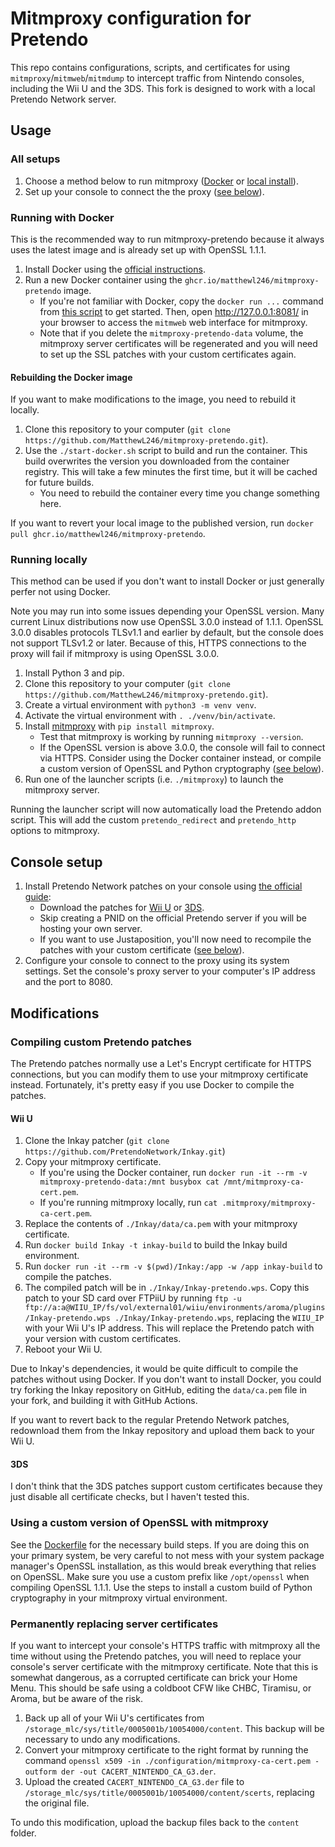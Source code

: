 # Mitmproxy configuration for Pretendo

This repo contains configurations, scripts, and certificates for using
`mitmproxy`/`mitmweb`/`mitmdump` to intercept traffic from Nintendo consoles,
including the Wii U and the 3DS. This fork is designed to work with a local
Pretendo Network server.

## Usage

### All setups

1. Choose a method below to run mitmproxy ([Docker](#running-with-docker) or
   [local install](#running-locally)).
2. Set up your console to connect the the proxy ([see below](#console-setup)).

### Running with Docker

This is the recommended way to run mitmproxy-pretendo because it always uses the
latest image and is already set up with OpenSSL 1.1.1.

1. Install Docker using the
   [official instructions](https://docs.docker.com/get-docker/).
2. Run a new Docker container using the `ghcr.io/matthewl246/mitmproxy-pretendo`
   image.
   - If you're not familiar with Docker, copy the `docker run ...` command from
     [this script](./start-docker.sh) to get started. Then, open
     <http://127.0.0.1:8081/> in your browser to access the `mitmweb` web
     interface for mitmproxy.
   - Note that if you delete the `mitmproxy-pretendo-data` volume, the mitmproxy
     server certificates will be regenerated and you will need to set up the SSL
     patches with your custom certificates again.

#### Rebuilding the Docker image

If you want to make modifications to the image, you need to rebuild it locally.

1. Clone this repository to your computer
   (`git clone https://github.com/MatthewL246/mitmproxy-pretendo.git`).
2. Use the `./start-docker.sh` script to build and run the container. This build
   overwrites the version you downloaded from the container registry. This will
   take a few minutes the first time, but it will be cached for future builds.
   - You need to rebuild the container every time you change something here.

If you want to revert your local image to the published version, run
`docker pull ghcr.io/matthewl246/mitmproxy-pretendo`.

### Running locally

This method can be used if you don't want to install Docker or just generally
perfer not using Docker.

Note you may run into some issues depending your OpenSSL version. Many current
Linux distributions now use OpenSSL 3.0.0 instead of 1.1.1. OpenSSL 3.0.0
disables protocols TLSv1.1 and earlier by default, but the console does not
support TLSv1.2 or later. Because of this, HTTPS connections to the proxy will
fail if mitmproxy is using OpenSSL 3.0.0.

1. Install Python 3 and pip.
2. Clone this repository to your computer
   (`git clone https://github.com/MatthewL246/mitmproxy-pretendo.git`).
3. Create a virtual environment with `python3 -m venv venv`.
4. Activate the virtual environment with `. ./venv/bin/activate`.
5. Install [mitmproxy](https://mitmproxy.org/) with `pip install mitmproxy`.
   - Test that mitmproxy is working by running `mitmproxy --version`.
   - If the OpenSSL version is above 3.0.0, the console will fail to connect via
     HTTPS. Consider using the Docker container instead, or compile a custom
     version of OpenSSL and Python cryptography
     ([see below](#using-a-custom-version-of-openssl-with-mitmproxy)).
6. Run one of the launcher scripts (i.e. `./mitmproxy`) to launch the mitmproxy
   server.

Running the launcher script will now automatically load the Pretendo addon
script. This will add the custom `pretendo_redirect` and `pretendo_http` options
to mitmproxy.

## Console setup

1. Install Pretendo Network patches on your console using
   [the official guide](https://pretendo.network/docs/install):
   - Download the patches for
     [Wii U](https://github.com/PretendoNetwork/Inkay/releases) or
     [3DS](https://github.com/PretendoNetwork/nimbus/releases).
   - Skip creating a PNID on the official Pretendo server if you will be hosting
     your own server.
   - If you want to use Justaposition, you'll now need to recompile the patches
     with your custom certificate
     ([see below](#compiling-custom-pretendo-patches)).
2. Configure your console to connect to the proxy using its system settings. Set
   the console's proxy server to your computer's IP address and the port
   to 8080.

## Modifications

### Compiling custom Pretendo patches

The Pretendo patches normally use a Let's Encrypt certificate for HTTPS
connections, but you can modify them to use your mitmproxy certificate instead.
Fortunately, it's pretty easy if you use Docker to compile the patches.

#### Wii U

1. Clone the Inkay patcher
   (`git clone https://github.com/PretendoNetwork/Inkay.git`)
2. Copy your mitmproxy certificate.
   - If you're using the Docker container, run
     `docker run -it --rm -v mitmproxy-pretendo-data:/mnt busybox cat /mnt/mitmproxy-ca-cert.pem`.
   - If you're running mitmproxy locally, run
     `cat .mitmproxy/mitmproxy-ca-cert.pem`.
3. Replace the contents of `./Inkay/data/ca.pem` with your mitmproxy
   certificate.
4. Run `docker build Inkay -t inkay-build` to build the Inkay build environment.
5. Run `docker run -it --rm -v $(pwd)/Inkay:/app -w /app inkay-build` to compile
   the patches.
6. The compiled patch will be in `./Inkay/Inkay-pretendo.wps`. Copy this patch
   to your SD card over FTPiiU by running
   `ftp -u ftp://a:a@WIIU_IP/fs/vol/external01/wiiu/environments/aroma/plugins/Inkay-pretendo.wps ./Inkay/Inkay-pretendo.wps`,
   replacing the `WIIU_IP` with your Wii U's IP address. This will replace the
   Pretendo patch with your version with custom certificates.
7. Reboot your Wii U.

Due to Inkay's dependencies, it would be quite difficult to compile the patches
without using Docker. If you don't want to install Docker, you could try forking
the Inkay repository on GitHub, editing the `data/ca.pem` file in your fork, and
building it with GitHub Actions.

If you want to revert back to the regular Pretendo Network patches, redownload
them from the Inkay repository and upload them back to your Wii U.

#### 3DS

I don't think that the 3DS patches support custom certificates because they just
disable all certificate checks, but I haven't tested this.

### Using a custom version of OpenSSL with mitmproxy

See the [Dockerfile](./Dockerfile) for the necessary build steps. If you are
doing this on your primary system, be very careful to not mess with your system
package manager's OpenSSL installation, as this would break everything that
relies on OpenSSL. Make sure you use a custom prefix like `/opt/openssl` when
compiling OpenSSL 1.1.1. Use the steps to install a custom build of Python
cryptography in your mitmproxy virtual environment.

### Permanently replacing server certificates

If you want to intercept your console's HTTPS traffic with mitmproxy all the
time without using the Pretendo patches, you will need to replace your console's
server certificate with the mitmproxy certificate. Note that this is somewhat
dangerous, as a corrupted certificate can brick your Home Menu. This should be
safe using a coldboot CFW like CHBC, Tiramisu, or Aroma, but be aware of the
risk.

1. Back up all of your Wii U's certificates from
   `/storage_mlc/sys/title/0005001b/10054000/content`. This backup will be
   necessary to undo any modifications.
2. Convert your mitmproxy certificate to the right format by running the command
   `openssl x509 -in ./configuration/mitmproxy-ca-cert.pem -outform der -out CACERT_NINTENDO_CA_G3.der`.
3. Upload the created `CACERT_NINTENDO_CA_G3.der` file to
   `/storage_mlc/sys/title/0005001b/10054000/content/scerts`, replacing the
   original file.

To undo this modification, upload the backup files back to the `content` folder.
